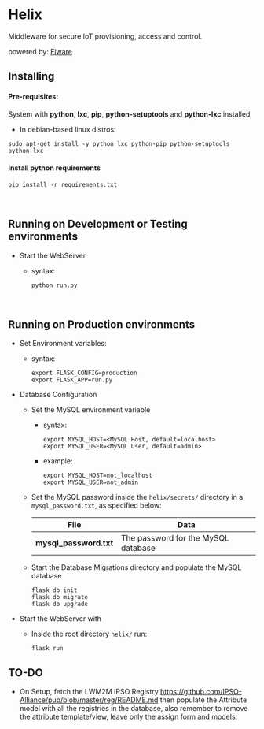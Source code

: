 # Helix

Middleware for secure IoT provisioning, access and control.

powered by: [Fiware](https://www.fiware.org/)

## Installing

#### Pre-requisites: 

  System with **python**, **lxc**, **pip**, **python-setuptools** and **python-lxc** installed

  - In debian-based linux distros:

  `sudo apt-get install -y python lxc python-pip python-setuptools python-lxc`

#### Install python requirements

  `pip install -r requirements.txt`

<br>

## Running on Development or Testing environments

  - Start the WebServer

    - syntax:
      ```
      python run.py
      ```
<br>

## Running on Production environments

  - Set Environment variables:

    - syntax:
      ```
      export FLASK_CONFIG=production
      export FLASK_APP=run.py
      ```

  - Database Configuration

    - Set the MySQL environment variable

      - syntax:
        ```
        export MYSQL_HOST=<MySQL Host, default=localhost>
        export MYSQL_USER=<MySQL User, default=admin>
        ```

      - example:
        ```
        export MYSQL_HOST=not_localhost
        export MYSQL_USER=not_admin
        ```

    - Set the MySQL password inside the `helix/secrets/` directory in a `mysql_password.txt`, as specified below:

      |File | Data |
      |-|-|
      |**mysql_password.txt**| The password for the MySQL database |


    - Start the Database Migrations directory and populate the MySQL database

      ```
      flask db init
      flask db migrate
      flask db upgrade
      ```

  - Start the WebServer with

    - Inside the root directory `helix/` run:
    
      ```
      flask run
      ```

## TO-DO

- On Setup, fetch the LWM2M IPSO Registry https://github.com/IPSO-Alliance/pub/blob/master/reg/README.md then populate the Attribute model with all the registries in the database, also remember to remove the attribute template/view, leave only the assign form and models.
